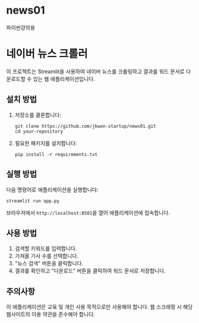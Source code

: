 # news01
파이썬강의용
# 네이버 뉴스 크롤러

이 프로젝트는 Streamlit을 사용하여 네이버 뉴스를 크롤링하고 결과를 워드 문서로 다운로드할 수 있는 웹 애플리케이션입니다.

## 설치 방법

1. 저장소를 클론합니다:
   ```
   git clone https://github.com/jkwon-startup/news01.git
   cd your-repository
   ```

2. 필요한 패키지를 설치합니다:
   ```
   pip install -r requirements.txt
   ```

## 실행 방법

다음 명령어로 애플리케이션을 실행합니다:

```
streamlit run app.py
```

브라우저에서 `http://localhost:8501`을 열어 애플리케이션에 접속합니다.

## 사용 방법

1. 검색할 키워드를 입력합니다.
2. 가져올 기사 수를 선택합니다.
3. "뉴스 검색" 버튼을 클릭합니다.
4. 결과를 확인하고 "다운로드" 버튼을 클릭하여 워드 문서로 저장합니다.

## 주의사항

이 애플리케이션은 교육 및 개인 사용 목적으로만 사용해야 합니다. 웹 스크래핑 시 해당 웹사이트의 이용 약관을 준수해야 합니다.